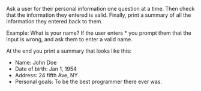 Ask a user for their personal information one question at a time. Then check that the information they entered is valid. Finally, print a summary of all the information they entered back to them.

Example: What is your name? If the user enters * you prompt them that the input is wrong, and ask them to enter a valid name.

At the end you print a summary that looks like this:

- Name: John Doe
- Date of birth: Jan 1, 1954
- Address: 24 fifth Ave, NY
- Personal goals: To be the best programmer there ever was.
